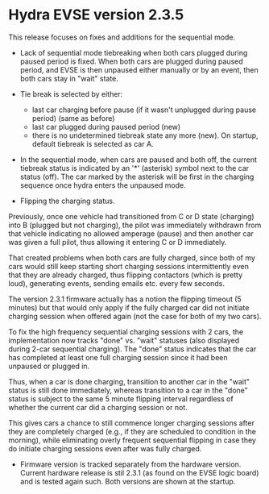 Hydra EVSE version 2.3.5
==================

This release focuses on fixes and additions for the sequential mode. 

* Lack of sequential mode tiebreaking when both cars plugged during paused period is fixed.
When both cars are plugged during paused period, and EVSE is then unpaused either manually or by
an event, then both cars stay in "wait" state. 

* Tie break is selected by either:
  * last car charging before pause (if it wasn't unplugged during pause period) (same as before)
  * last car plugged during paused period (new)
  * there is no undetermined tiebreak state any more (new). On startup, default tiebreak is selected as car A.

* In the sequential mode, when cars are paused and both off, the current tiebreak status is indicated by an
'*' (asterisk) symbol next to the car status (off). The car marked by the asterisk will be first in 
the charging sequence once hydra enters the unpaused mode.

* Flipping the charging status. 

Previously, once one vehicle had transitioned from  C or D state (charging) into B
(plugged but not charging), the pilot was immediately withdrawn from that vehicle indicating no allowed amperage
(pause) and then another car was given a full pilot, thus allowing it entering C or D immediately. 

That created problems when both cars are fully charged, since both of my cars would still keep starting short 
charging sessions intermittently even that they are already charged, thus flipping contactors (which is pretty 
loud), generating events, sending emails etc. every few seconds. 

The version 2.3.1 firmware actually has a notion the flipping timeout (5 minutes) but that would only apply if the 
fully charged car did not initiate charging session when offered again (not the case for both of my two cars).

To fix the high frequency sequential charging sessions with 2 cars, the implementation now tracks "done" 
vs. "wait" statuses (also displayed during 2-car sequential charging). The "done" status indicates that the car 
has completed at least one full charging session since it had been unpaused or plugged in.

Thus, when a car is done charging, transition to another car in the "wait" status is still done immediately, whereas
transition to a car in the "done" status is subject to the same 5 minute flipping interval regardless of whether 
the current car did a charging session or not.

This gives cars a chance to still commence longer charging sessions after they are completely charged (e.g., if 
they are scheduled to condition in the morning), while eliminating overly frequent sequential flipping in case they
do initiate charging sessions even after was fully charged.

* Firmware version is tracked separately from the hardware version. Current hardware release is stil 2.3.1 (as found 
on the EVSE logic board) and is tested again such. Both versions are shown at the startup.

